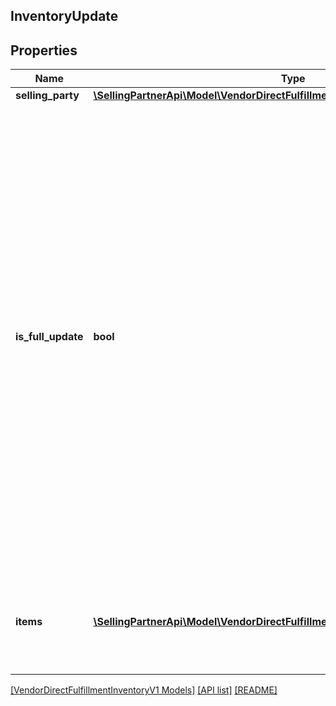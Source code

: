 ## InventoryUpdate

## Properties

Name | Type | Description | Notes
------------ | ------------- | ------------- | -------------
**selling_party** | [**\SellingPartnerApi\Model\VendorDirectFulfillmentInventoryV1\PartyIdentification**](PartyIdentification.md) |  |
**is_full_update** | **bool** | When true, this request contains a full feed. Otherwise, this request contains a partial feed. When sending a full feed, you must send information about all items in the warehouse. Any items not in the full feed are updated as not available. When sending a partial feed, only include the items that need an update to inventory. The status of other items will remain unchanged. |
**items** | [**\SellingPartnerApi\Model\VendorDirectFulfillmentInventoryV1\ItemDetails[]**](ItemDetails.md) | A list of inventory items with updated details, including quantity available. |

[[VendorDirectFulfillmentInventoryV1 Models]](../) [[API list]](../../Api) [[README]](../../../README.md)
